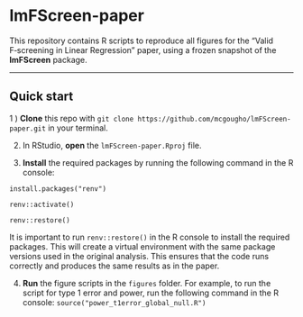 # lmFScreen-paper

This repository contains R scripts to reproduce all figures for the “Valid F‑screening in Linear Regression” paper, using a frozen snapshot of the **lmFScreen** package.

---

##  Quick start

1 ) **Clone** this repo with `git clone https://github.com/mcgougho/lmFScreen-paper.git`
in your terminal. 

2) In RStudio, **open** the `lmFScreen-paper.Rproj` file.

3) **Install** the required packages by running the following command in the R console:

`install.packages("renv")`

`renv::activate()`

`renv::restore()`

It is important to run `renv::restore()` in the R console to install the required packages. This will create a virtual environment with the same package versions used in the original analysis. This ensures that the code runs correctly and produces the same results as in the paper.
 
4) **Run** the figure scripts in the `figures` folder. For example, to run the script for type 1 error and power, run the following command in the R console: `source("power_t1error_global_null.R")`

